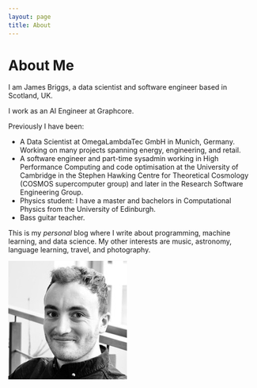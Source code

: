 ```yaml
---
layout: page 
title: About
---
```


<div class="well">

# About Me

<div class="row">

<div class="col-md-8">

I am James Briggs, a data scientist and software engineer based in Scotland, UK. 

I work as an AI Engineer at Graphcore.

Previously I have been:
- A Data Scientist at OmegaLambdaTec GmbH in Munich, Germany. Working on many projects spanning energy, engineering, and retail.
- A software engineer and part-time sysadmin working in High Performance Computing and code optimisation at the University of Cambridge in the Stephen Hawking Centre for Theoretical Cosmology (COSMOS supercomputer group) and later in the Research Software Engineering Group.
- Physics student: I have a master and bachelors in Computational Physics from the University of Edinburgh. 
- Bass guitar teacher.

This is my _personal_ blog where I write about programming, machine learning, and data science. My other interests are music, astronomy, language learning, travel, and photography.
</div>

<div class="col-md-4">

![me](/images/about/me.jpg)

</div>
</div>
</div>
